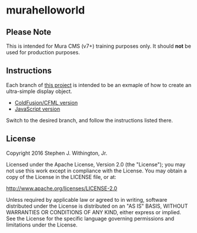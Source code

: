 # murahelloworld

## Please Note
This is intended for Mura CMS (v7+) training purposes only. It should **not** be used for production purposes.

## Instructions
Each branch of [this project](https://github.com/stevewithington/murahelloworld) is intended to be an exmaple of how to create an ultra-simple display object.

* [ColdFusion/CFML version](https://github.com/stevewithington/murahelloworld/tree/cfml)
* [JavaScript version](https://github.com/stevewithington/murahelloworld/tree/js)

Switch to the desired branch, and follow the instructions listed there.

## License
Copyright 2016 Stephen J. Withington, Jr.

Licensed under the Apache License, Version 2.0 (the "License"); you may not use this work except in compliance with the License. You may obtain a copy of the License in the LICENSE file, or at:

http://www.apache.org/licenses/LICENSE-2.0

Unless required by applicable law or agreed to in writing, software distributed under the License is distributed on an "AS IS" BASIS, WITHOUT WARRANTIES OR CONDITIONS OF ANY KIND, either express or implied. See the License for the specific language governing permissions and limitations under the License.
